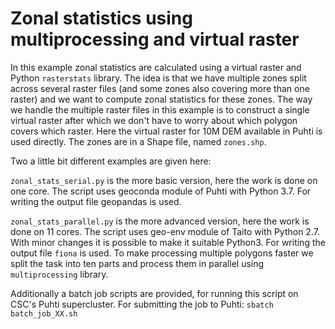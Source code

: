 # Zonal statistics using multiprocessing and virtual raster

In this example zonal statistics are calculated using a virtual raster and Python `rasterstats` library. The idea is that we have multiple zones split across several raster files (and some zones also covering more than one raster) and we want to compute zonal statistics for these zones. The way we handle the multiple raster files in this example is to construct a single virtual raster  after which we don't have to worry about which polygon covers which raster. Here the virtual raster for 10M DEM available in Puhti is used directly. The zones are in a Shape file, named `zones.shp`.

Two a little bit different examples are given here:

`zonal_stats_serial.py` is the more basic version, here the work is done on one core. The script uses geoconda module of Puhti with Python 3.7.  For writing the output file geopandas is used.

`zonal_stats_parallel.py` is the more advanced version, here the work is done on 11 cores. The script uses geo-env module of Taito with Python 2.7. With minor changes it is possible to make it suitable Python3. For writing the output file `fiona` is used. To make processing multiple polygons faster we split the task into ten parts and process them in parallel using `multiprocessing` library. 

Additionally a batch job scripts are provided, for running this script on CSC's Puhti supercluster. For submitting the job to Puhti:
`sbatch batch_job_XX.sh`

